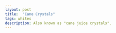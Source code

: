 ```yaml
---
layout: post
title:  "Cane Crystals"
tags: whites
description: Also known as "cane juice crystals".
---
```



